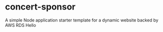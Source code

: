 # concert-sponsor
A simple Node application starter template for a dynamic website backed by AWS RDS
Hello
